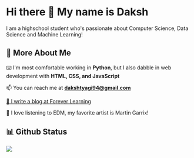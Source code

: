 
<!--
**Daksh-T/Daksh-T** is a ✨ _special_ ✨ repository because its `README.md` (this file) appears on your GitHub profile.

Here are some ideas to get you started:

- 🔭 I’m currently working on ...
- 🌱 I’m currently learning ...
- 👯 I’m looking to collaborate on ...
- 🤔 I’m looking for help with ...
- 💬 Ask me about ...
- 📫 How to reach me: ...
- 😄 Pronouns: ...
- ⚡ Fun fact: ...
-->
# Hi there 👋 My name is Daksh

I am a highschool student who's passionate about Computer Science, Data Science and Machine Learning!

## 💫 More About Me
<p>⌨️ I'm most comfortable working in <b>Python</b>, but I also dabble in web development with <b>HTML, CSS, and JavaScript</b></p>
<p>📫 You can reach me at <b><a href="mailto:dakshtyagi94@gmail.com">dakshtyagi94@gmail.com</b></p>
<p>📰 I write a blog at <a href="https://foreverlearning.hashnode.dev/">Forever Learning</a></p>
<p>🎵 I love listening to EDM, my favorite artist is Martin Garrix!</p>

## 📊 Github Status

<p><img src="https://github-readme-stats.vercel.app/api?username=Daksh-T&show_icons=true"><p>
